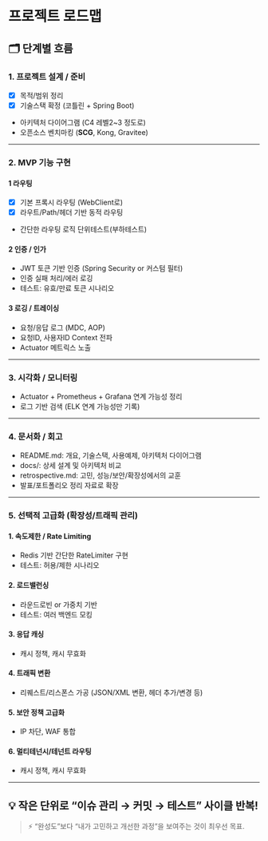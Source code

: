 # 프로젝트 로드맵

## 🗂️ 단계별 흐름

### 1. 프로젝트 설계 / 준비
- [x] 목적/범위 정리
- [x] 기술스택 확정 (코틀린 + Spring Boot)
- 아키텍처 다이어그램 (C4 레벨2~3 정도로)
- 오픈소스 벤치마킹 (**SCG**, Kong, Gravitee)

---

### 2. MVP 기능 구현
#### 1 라우팅
- [x] 기본 프록시 라우팅 (WebClient로)
- [x] 라우트/Path/헤더 기반 동적 라우팅
- 간단한 라우팅 로직 단위테스트(부하테스트)

#### 2 인증 / 인가
- JWT 토큰 기반 인증 (Spring Security or 커스텀 필터)
- 인증 실패 처리/에러 로깅
- 테스트: 유효/만료 토큰 시나리오

#### 3 로깅 / 트레이싱
- 요청/응답 로그 (MDC, AOP)
- 요청ID, 사용자ID Context 전파
- Actuator 메트릭스 노출

---

### 3. 시각화 / 모니터링
- Actuator + Prometheus + Grafana 연계 가능성 정리
- 로그 기반 검색 (ELK 연계 가능성만 기록)

---

### 4. 문서화 / 회고
- README.md: 개요, 기술스택, 사용예제, 아키텍처 다이어그램
- docs/: 상세 설계 및 아키텍처 비교
- retrospective.md: 고민, 성능/보안/확장성에서의 교훈
- 발표/포트폴리오 정리 자료로 확장

---

### 5. 선택적 고급화 (확장성/트래픽 관리)
#### 1. 속도제한 / Rate Limiting
- Redis 기반 간단한 RateLimiter 구현
- 테스트: 허용/제한 시나리오

#### 2. 로드밸런싱
- 라운드로빈 or 가중치 기반
- 테스트: 여러 백엔드 모킹

#### 3. 응답 캐싱
- 캐시 정책, 캐시 무효화

#### 4. 트래픽 변환
- 리퀘스트/리스폰스 가공 (JSON/XML 변환, 헤더 추가/변경 등)

#### 5. 보안 정책 고급화
- IP 차단, WAF 통합

#### 6. 멀티테넌시/테넌트 라우팅
- 캐시 정책, 캐시 무효화



---

## 💡 작은 단위로 “이슈 관리 → 커밋 → 테스트” 사이클 반복!

> ⚡️ “완성도”보다 “내가 고민하고 개선한 과정”을 보여주는 것이 최우선 목표.
